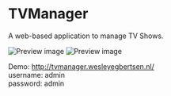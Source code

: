 # TVManager
A web-based application to manage TV Shows.

![Preview image](http://tvmanager.wesleyegbertsen.nl/img/preview.png)
![Preview image](http://tvmanager.wesleyegbertsen.nl/img/tvshow-preview.png)

Demo: http://tvmanager.wesleyegbertsen.nl/  
username: admin  
password: admin  
